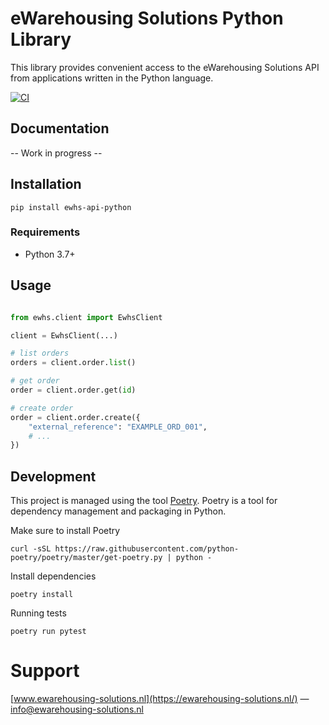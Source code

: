 # eWarehousing Solutions Python Library

This library provides convenient access to the eWarehousing Solutions API from applications written in the Python
language.

[![CI](https://github.com/ewarehousing-solutions/ewhs-api-python/actions/workflows/test_and_release.yml/badge.svg)](https://github.com/ewarehousing-solutions/ewhs-api-python/actions/workflows/test_and_release.yml)

## Documentation

-- Work in progress --

## Installation

```
pip install ewhs-api-python
```

### Requirements

- Python 3.7+

## Usage

```python

from ewhs.client import EwhsClient

client = EwhsClient(...)

# list orders
orders = client.order.list()

# get order
order = client.order.get(id)

# create order
order = client.order.create({
    "external_reference": "EXAMPLE_ORD_001",
    # ...
})
```

## Development

This project is managed using the tool [Poetry](https://github.com/python-poetry/poetry). Poetry is a tool for
dependency management and packaging in Python.

Make sure to install Poetry

```shell
curl -sSL https://raw.githubusercontent.com/python-poetry/poetry/master/get-poetry.py | python -
```

Install dependencies

```shell
poetry install
```

Running tests

```shell
poetry run pytest
```

# Support
[www.ewarehousing-solutions.nl](https://ewarehousing-solutions.nl/) — info@ewarehousing-solutions.nl
